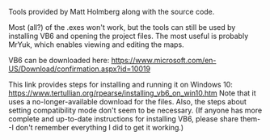 Tools provided by Matt Holmberg along with the source code.

Most (all?) of the .exes won't work, but the tools can still be used by installing VB6 and opening the project files.
The most useful is probably MrYuk, which enables viewing and editing the maps.

VB6 can be downloaded here: https://www.microsoft.com/en-US/Download/confirmation.aspx?id=10019

This link provides steps for installing and running it on Windows 10: https://www.tertullian.org/rpearse/installing_vb6_on_win10.htm
Note that it uses a no-longer-available download for the files. Also, the steps about setting compatibility mode don't seem to be necessary.
(If anyone has more complete and up-to-date instructions for installing VB6, please share them--I don't remember everything I did to get it working.)